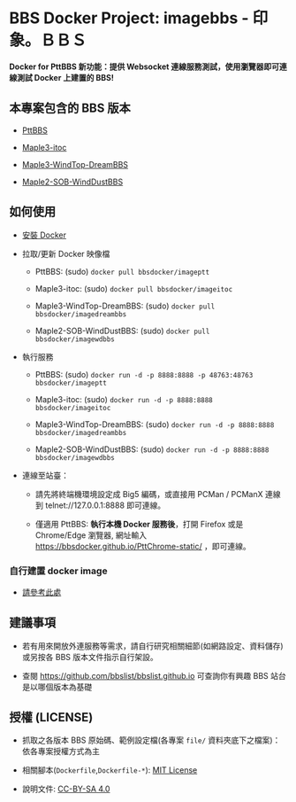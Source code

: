 # BBS Docker Project: imagebbs - 印象。ＢＢＳ

**Docker for PttBBS 新功能：提供 Websocket 連線服務測試，使用瀏覽器即可連線測試 Docker 上建置的 BBS!**

## 本專案包含的 BBS 版本

- [PttBBS](https://github.com/bbsdocker/imageptt)

- [Maple3-itoc](https://github.com/bbsdocker/imageitoc)

- [Maple3-WindTop-DreamBBS](https://github.com/bbsdocker/imagedreambbs)

- [Maple2-SOB-WindDustBBS](https://github.com/bbsdocker/imagewdbbs)

## 如何使用

* [安裝 Docker](https://docs.docker.com/get-docker)

* 拉取/更新 Docker 映像檔

  - PttBBS: (sudo) `docker pull bbsdocker/imageptt`

  - Maple3-itoc: (sudo) `docker pull bbsdocker/imageitoc`

  - Maple3-WindTop-DreamBBS: (sudo) `docker pull bbsdocker/imagedreambbs`

  - Maple2-SOB-WindDustBBS: (sudo) `docker pull bbsdocker/imagewdbbs`


* 執行服務

  - PttBBS: (sudo) `docker run -d -p 8888:8888 -p 48763:48763 bbsdocker/imageptt`

  - Maple3-itoc: (sudo) `docker run -d -p 8888:8888 bbsdocker/imageitoc`

  - Maple3-WindTop-DreamBBS: (sudo) `docker run -d -p 8888:8888 bbsdocker/imagedreambbs`

  - Maple2-SOB-WindDustBBS: (sudo) `docker run -d -p 8888:8888 bbsdocker/imagewdbbs`

* 連線至站臺：

  - 請先將終端機環境設定成 Big5 編碼，或直接用 PCMan / PCManX 連線到 telnet://127.0.0.1:8888 即可連線。

  - 僅適用 PttBBS: **執行本機 Docker 服務後**，打開 Firefox 或是 Chrome/Edge 瀏覽器, 網址輸入 https://bbsdocker.github.io/PttChrome-static/ ，即可連線。

### 自行建置 docker image

* [請參考此處](BUILD.md)

## 建議事項

* 若有用來開放外連服務等需求，請自行研究相關細節(如網路設定、資料儲存)或另按各 BBS 版本文件指示自行架設。

* 查閱 https://github.com/bbslist/bbslist.github.io 可查詢你有興趣 BBS 站台是以哪個版本為基礎

## 授權 (LICENSE)

* 抓取之各版本 BBS 原始碼、範例設定檔(各專案 `file/` 資料夾底下之檔案)：依各專案授權方式為主

* 相關腳本(`Dockerfile`,`Dockerfile-*`): [MIT License](LICENSE)

* 說明文件: [CC-BY-SA 4.0](https://creativecommons.org/licenses/by-sa/4.0/deed.zh_TW)

